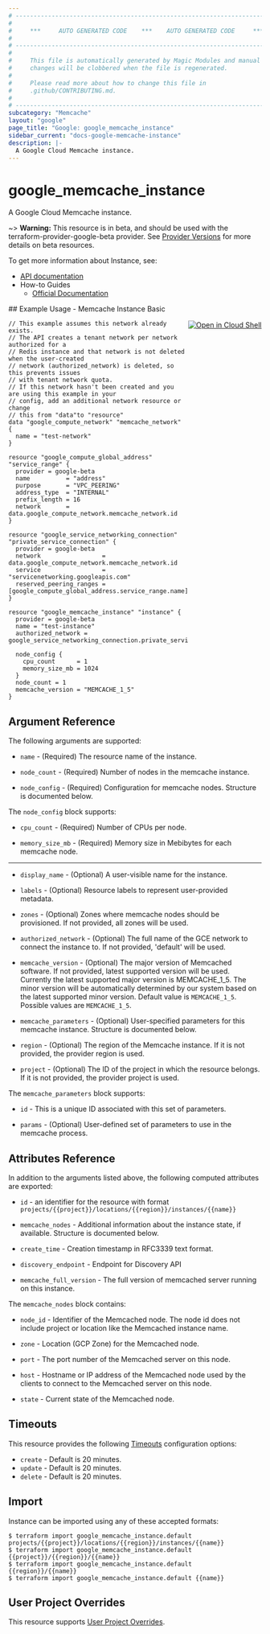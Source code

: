 ```yaml
---
# ----------------------------------------------------------------------------
#
#     ***     AUTO GENERATED CODE    ***    AUTO GENERATED CODE     ***
#
# ----------------------------------------------------------------------------
#
#     This file is automatically generated by Magic Modules and manual
#     changes will be clobbered when the file is regenerated.
#
#     Please read more about how to change this file in
#     .github/CONTRIBUTING.md.
#
# ----------------------------------------------------------------------------
subcategory: "Memcache"
layout: "google"
page_title: "Google: google_memcache_instance"
sidebar_current: "docs-google-memcache-instance"
description: |-
  A Google Cloud Memcache instance.
---
```


# google\_memcache\_instance

A Google Cloud Memcache instance.

~> **Warning:** This resource is in beta, and should be used with the terraform-provider-google-beta provider.
See [Provider Versions](https://terraform.io/docs/providers/google/guides/provider_versions.html) for more details on beta resources.

To get more information about Instance, see:

* [API documentation](https://cloud.google.com/memorystore/docs/memcached/reference/rest)
* How-to Guides
    * [Official Documentation](https://cloud.google.com/memcache/docs/creating-instances)

<div class = "oics-button" style="float: right; margin: 0 0 -15px">
  <a href="https://console.cloud.google.com/cloudshell/open?cloudshell_git_repo=https%3A%2F%2Fgithub.com%2Fterraform-google-modules%2Fdocs-examples.git&cloudshell_working_dir=memcache_instance_basic&cloudshell_image=gcr.io%2Fgraphite-cloud-shell-images%2Fterraform%3Alatest&open_in_editor=main.tf&cloudshell_print=.%2Fmotd&cloudshell_tutorial=.%2Ftutorial.md" target="_blank">
    <img alt="Open in Cloud Shell" src="//gstatic.com/cloudssh/images/open-btn.svg" style="max-height: 44px; margin: 32px auto; max-width: 100%;">
  </a>
</div>
## Example Usage - Memcache Instance Basic


```hcl
// This example assumes this network already exists.
// The API creates a tenant network per network authorized for a
// Redis instance and that network is not deleted when the user-created
// network (authorized_network) is deleted, so this prevents issues
// with tenant network quota.
// If this network hasn't been created and you are using this example in your
// config, add an additional network resource or change
// this from "data"to "resource"
data "google_compute_network" "memcache_network" {
  name = "test-network"
}

resource "google_compute_global_address" "service_range" {
  provider = google-beta
  name          = "address"
  purpose       = "VPC_PEERING"
  address_type  = "INTERNAL"
  prefix_length = 16
  network       = data.google_compute_network.memcache_network.id
}

resource "google_service_networking_connection" "private_service_connection" {
  provider = google-beta
  network                 = data.google_compute_network.memcache_network.id
  service                 = "servicenetworking.googleapis.com"
  reserved_peering_ranges = [google_compute_global_address.service_range.name]
}

resource "google_memcache_instance" "instance" {
  provider = google-beta
  name = "test-instance"
  authorized_network = google_service_networking_connection.private_service_connection.network

  node_config {
    cpu_count      = 1
    memory_size_mb = 1024
  }
  node_count = 1
  memcache_version = "MEMCACHE_1_5"
}
```

## Argument Reference

The following arguments are supported:


* `name` -
  (Required)
  The resource name of the instance.

* `node_count` -
  (Required)
  Number of nodes in the memcache instance.

* `node_config` -
  (Required)
  Configuration for memcache nodes.
  Structure is documented below.


The `node_config` block supports:

* `cpu_count` -
  (Required)
  Number of CPUs per node.

* `memory_size_mb` -
  (Required)
  Memory size in Mebibytes for each memcache node.

- - -


* `display_name` -
  (Optional)
  A user-visible name for the instance.

* `labels` -
  (Optional)
  Resource labels to represent user-provided metadata.

* `zones` -
  (Optional)
  Zones where memcache nodes should be provisioned.  If not
  provided, all zones will be used.

* `authorized_network` -
  (Optional)
  The full name of the GCE network to connect the instance to.  If not provided,
  'default' will be used.

* `memcache_version` -
  (Optional)
  The major version of Memcached software. If not provided, latest supported version will be used.
  Currently the latest supported major version is MEMCACHE_1_5. The minor version will be automatically
  determined by our system based on the latest supported minor version.
  Default value is `MEMCACHE_1_5`.
  Possible values are `MEMCACHE_1_5`.

* `memcache_parameters` -
  (Optional)
  User-specified parameters for this memcache instance.
  Structure is documented below.

* `region` -
  (Optional)
  The region of the Memcache instance. If it is not provided, the provider region is used.

* `project` - (Optional) The ID of the project in which the resource belongs.
    If it is not provided, the provider project is used.


The `memcache_parameters` block supports:

* `id` -
  This is a unique ID associated with this set of parameters.

* `params` -
  (Optional)
  User-defined set of parameters to use in the memcache process.

## Attributes Reference

In addition to the arguments listed above, the following computed attributes are exported:

* `id` - an identifier for the resource with format `projects/{{project}}/locations/{{region}}/instances/{{name}}`

* `memcache_nodes` -
  Additional information about the instance state, if available.
  Structure is documented below.

* `create_time` -
  Creation timestamp in RFC3339 text format.

* `discovery_endpoint` -
  Endpoint for Discovery API

* `memcache_full_version` -
  The full version of memcached server running on this instance.


The `memcache_nodes` block contains:

* `node_id` -
  Identifier of the Memcached node. The node id does not include project or location like the Memcached instance name.

* `zone` -
  Location (GCP Zone) for the Memcached node.

* `port` -
  The port number of the Memcached server on this node.

* `host` -
  Hostname or IP address of the Memcached node used by the clients to connect to the Memcached server on this node.

* `state` -
  Current state of the Memcached node.

## Timeouts

This resource provides the following
[Timeouts](/docs/configuration/resources.html#timeouts) configuration options:

- `create` - Default is 20 minutes.
- `update` - Default is 20 minutes.
- `delete` - Default is 20 minutes.

## Import


Instance can be imported using any of these accepted formats:

```
$ terraform import google_memcache_instance.default projects/{{project}}/locations/{{region}}/instances/{{name}}
$ terraform import google_memcache_instance.default {{project}}/{{region}}/{{name}}
$ terraform import google_memcache_instance.default {{region}}/{{name}}
$ terraform import google_memcache_instance.default {{name}}
```

## User Project Overrides

This resource supports [User Project Overrides](https://www.terraform.io/docs/providers/google/guides/provider_reference.html#user_project_override).
